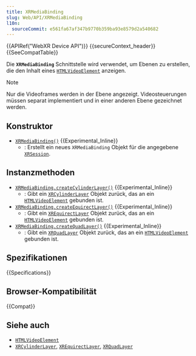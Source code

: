 ```yaml
---
title: XRMediaBinding
slug: Web/API/XRMediaBinding
l10n:
  sourceCommit: e561fa67af347b9770b359ba93e8579d2a540682
---
```


{{APIRef("WebXR Device API")}} {{secureContext_header}}{{SeeCompatTable}}

Die **`XRMediaBinding`** Schnittstelle wird verwendet, um Ebenen zu erstellen, die den Inhalt eines [`HTMLVideoElement`](/de/docs/Web/API/HTMLVideoElement) anzeigen.

> [!NOTE]
> Nur die Videoframes werden in der Ebene angezeigt. Videosteuerungen müssen separat implementiert und in einer anderen Ebene gezeichnet werden.

## Konstruktor

- [`XRMediaBinding()`](/de/docs/Web/API/XRMediaBinding/XRMediaBinding) {{Experimental_Inline}}
  - : Erstellt ein neues `XRMediaBinding` Objekt für die angegebene [`XRSession`](/de/docs/Web/API/XRSession).

## Instanzmethoden

- [`XRMediaBinding.createCylinderLayer()`](/de/docs/Web/API/XRMediaBinding/createCylinderLayer) {{Experimental_Inline}}
  - : Gibt ein [`XRCylinderLayer`](/de/docs/Web/API/XRCylinderLayer) Objekt zurück, das an ein [`HTMLVideoElement`](/de/docs/Web/API/HTMLVideoElement) gebunden ist.
- [`XRMediaBinding.createEquirectLayer()`](/de/docs/Web/API/XRMediaBinding/createEquirectLayer) {{Experimental_Inline}}
  - : Gibt ein [`XREquirectLayer`](/de/docs/Web/API/XREquirectLayer) Objekt zurück, das an ein [`HTMLVideoElement`](/de/docs/Web/API/HTMLVideoElement) gebunden ist.
- [`XRMediaBinding.createQuadLayer()`](/de/docs/Web/API/XRMediaBinding/createQuadLayer) {{Experimental_Inline}}
  - : Gibt ein [`XRQuadLayer`](/de/docs/Web/API/XRQuadLayer) Objekt zurück, das an ein [`HTMLVideoElement`](/de/docs/Web/API/HTMLVideoElement) gebunden ist.

## Spezifikationen

{{Specifications}}

## Browser-Kompatibilität

{{Compat}}

## Siehe auch

- [`HTMLVideoElement`](/de/docs/Web/API/HTMLVideoElement)
- [`XRCylinderLayer`](/de/docs/Web/API/XRCylinderLayer), [`XREquirectLayer`](/de/docs/Web/API/XREquirectLayer), [`XRQuadLayer`](/de/docs/Web/API/XRQuadLayer)
